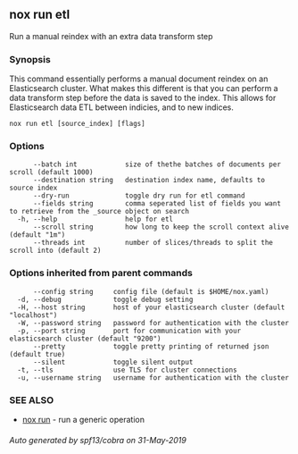 ## nox run etl

Run a manual reindex with an extra data transform step

### Synopsis

This command essentially performs a manual document reindex on an Elasticsearch cluster.
What makes this different is that you can perform a data transform step before the data is saved to the index.
This allows for Elasticsearch data ETL between indicies, and to new indices.

```
nox run etl [source_index] [flags]
```

### Options

```
      --batch int            size of thethe batches of documents per scroll (default 1000)
      --destination string   destination index name, defaults to source index
      --dry-run              toggle dry run for etl command
      --fields string        comma seperated list of fields you want to retrieve from the _source object on search
  -h, --help                 help for etl
      --scroll string        how long to keep the scroll context alive (default "1m")
      --threads int          number of slices/threads to split the scroll into (default 2)
```

### Options inherited from parent commands

```
      --config string     config file (default is $HOME/nox.yaml)
  -d, --debug             toggle debug setting
  -H, --host string       host of your elasticsearch cluster (default "localhost")
  -W, --password string   password for authentication with the cluster
  -p, --port string       port for communication with your elasticsearch cluster (default "9200")
      --pretty            toggle pretty printing of returned json (default true)
      --silent            toggle silent output
  -t, --tls               use TLS for cluster connections
  -u, --username string   username for authentication with the cluster
```

### SEE ALSO

* [nox run](nox_run.md)	 - run a generic operation

###### Auto generated by spf13/cobra on 31-May-2019
